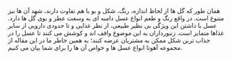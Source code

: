همان طور که گل ها از لحاظ اندازه، رنگ، شکل و بو با هم تفاوت دارند، شهد آن ها نیز متنوع است. در واقع رنگ و طعم انواع عسل دامنه ای به وسعت عطر و بوی گل ها دارد. عسل با داشتن این ویژگی بی نظیر طبیعی، از نظر غذایی و تا حدودی دارویی از سایر غذاها متمایز است. زنبورداران به این موضوع واقف اند و کوشش می کنند تا عسل را در جذاب ترین شکل ممکن به مشتریان عرضه کنند؛ به همین خاطر ما در این مقاله از مجموعه آهوتا انواع عسل ها و خواص آن ها را برای شما بیان می کنیم.
